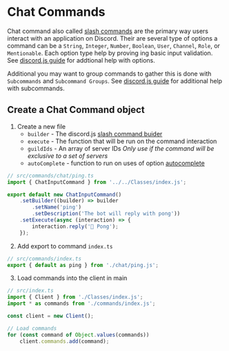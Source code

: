 # Chat Commands
Chat command also called [slash commands](https://discordjs.guide/creating-your-bot/slash-commands.html) are the primary way users interact with an application on Discord. Their are several type of options a command can be a `String`, `Integer`, `Number`, `Boolean`, `User`, `Channel`, `Role`, or `Mentionable`. Each option type help by proving ing basic input validation.
See [discord.js guide](https://discordjs.guide/slash-commands/advanced-creation.html#adding-options) for addtional help with options.

Additional you may want to group commands to gather this is done with `Subcommands` and `Subcommand Groups`. See [discord.js guide](https://discordjs.guide/slash-commands/advanced-creation.html#subcommands) for additional help with subcommands.

## Create a Chat Command object
1. Create a new file
	- `builder` - The discord.js [slash command buider](https://discordjs.dev/docs/packages/builders/main/SlashCommandBuilder:Class)
	- `execute` - The function that will be run on the command interaction
	- `guildIds` - An array of server IDs *Only use if the command will be exclusive to a set of servers*
	- `autoComplete` - function to run on uses of option [autocomplete](https://discordjs.guide/slash-commands/autocomplete.html)
```ts
// src/commands/chat/ping.ts
import { ChatInputCommand } from '../../Classes/index.js';

export default new ChatInputCommand()
	.setBuilder((builder) => builder
		.setName('ping')
		.setDescription('The bot will reply with pong'))
	.setExecute(async (interaction) => {
		interaction.reply('🏓 Pong');
	});
```
2. Add export to command `index.ts`
```ts
// src/commands/index.ts
export { default as ping } from './chat/ping.js';
```
3. Load commands into the client in main
```ts
// src/index.ts
import { Client } from './Classes/index.js';
import * as commands from './commands/index.js';

const client = new Client();

// Load commands 
for (const command of Object.values(commands)) 
	client.commands.add(command);
```
